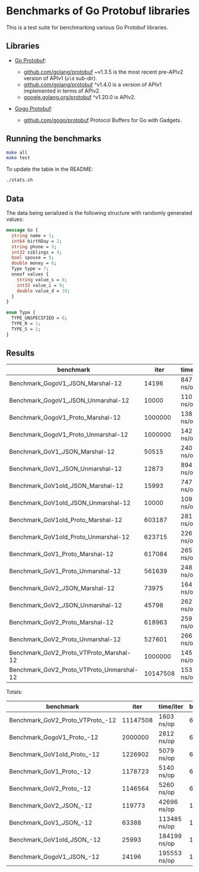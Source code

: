 # Benchmarks of Go Protobuf libraries

This is a test suite for benchmarking various Go Protobuf libraries.

## Libraries

* [Go Protobuf](https://blog.golang.org/protobuf-apiv2):
  - [github.com/golang/protobuf](https://github.com/golang/protobuf/releases/tag/v1.3.5) ~v1.3.5 is the most recent pre-APIv2 version of APIv1 (`old` sub-dir).
  - [github.com/golang/protobuf](https://github.com/golang/protobuf) ^v1.4.0 is a version of APIv1 implemented in terms of APIv2.
  - [google.golang.org/protobuf](https://github.com/protocolbuffers/protobuf-go) ^v1.20.0 is APIv2.

* [Gogo Protobuf](https://github.com/gogo/protobuf):
  - [github.com/gogo/protobuf](https://github.com/gogo/protobuf) Protocol Buffers for Go with Gadgets.

## Running the benchmarks

```bash
make all
make test
```

To update the table in the README:

```bash
./stats.sh
```

## Data

The data being serialized is the following structure with randomly generated values:

```proto
message Go {
  string name = 1;
  int64 birthDay = 2;
  string phone = 3;
  int32 siblings = 4;
  bool spouse = 5;
  double money = 6;
  Type type = 7;
  oneof values {
    string value_s = 8;
    int32 value_i = 9;
    double value_d = 10;
  }
}

enum Type {
  TYPE_UNSPECIFIED = 0;
  TYPE_R = 1;
  TYPE_S = 2;
}
```


## Results

benchmark                                | iter      | time/iter | bytes/op  |  allocs/op |tt.sec  | tt.kb        | ns/alloc
-----------------------------------------|-----------|-----------|-----------|------------|--------|--------------|-----------
Benchmark_GogoV1_JSON_Marshal-12         |      14196 |  84707 ns/op |   843 | 29660 |   1.20 |    1196 |    2.86
Benchmark_GogoV1_JSON_Unmarshal-12       |      10000 | 110846 ns/op |   843 | 27984 |   1.11 |     843 |    3.96
Benchmark_GogoV1_Proto_Marshal-12        |    1000000 |   1384 ns/op |   300 | 319 |   1.38 |   30010 |    4.34
Benchmark_GogoV1_Proto_Unmarshal-12      |    1000000 |   1428 ns/op |   300 | 709 |   1.43 |   30010 |    2.01
Benchmark_GoV1_JSON_Marshal-12           |      50515 |  24018 ns/op |   841 | 4801 |   1.21 |    4249 |    5.00
Benchmark_GoV1_JSON_Unmarshal-12         |      12873 |  89467 ns/op |   841 | 25039 |   1.15 |    1082 |    3.57
Benchmark_GoV1old_JSON_Marshal-12        |      15993 |  74710 ns/op |   846 | 24104 |   1.19 |    1353 |    3.10
Benchmark_GoV1old_JSON_Unmarshal-12      |      10000 | 109489 ns/op |   846 | 28318 |   1.09 |     846 |    3.87
Benchmark_GoV1old_Proto_Marshal-12       |     603187 |   2814 ns/op |   305 | 327 |   1.70 |   18403 |    8.61
Benchmark_GoV1old_Proto_Unmarshal-12     |     623715 |   2265 ns/op |   305 | 944 |   1.41 |   19029 |    2.40
Benchmark_GoV1_Proto_Marshal-12          |     617084 |   2654 ns/op |   300 | 319 |   1.64 |   18518 |    8.32
Benchmark_GoV1_Proto_Unmarshal-12        |     561639 |   2486 ns/op |   300 | 933 |   1.40 |   16854 |    2.66
Benchmark_GoV2_JSON_Marshal-12           |      73975 |  16437 ns/op |   841 | 3592 |   1.22 |    6223 |    4.58
Benchmark_GoV2_JSON_Unmarshal-12         |      45798 |  26259 ns/op |   841 | 3095 |   1.20 |    3852 |    8.48
Benchmark_GoV2_Proto_Marshal-12          |     618963 |   2597 ns/op |   300 | 319 |   1.61 |   18575 |    8.14
Benchmark_GoV2_Proto_Unmarshal-12        |     527601 |   2663 ns/op |   300 | 933 |   1.41 |   15833 |    2.85
Benchmark_GoV2_Proto_VTProto_Marshal-12  |    1000000 |   1450 ns/op |   300 | 319 |   1.45 |   30010 |    4.55
Benchmark_GoV2_Proto_VTProto_Unmarshal-12 |   10147508 |    153 ns/op |   300 |   0 |   1.56 |  304526 |    0.00


Totals:


benchmark                                | iter  | time/iter | bytes/op  |  allocs/op |tt.sec  | tt.kb        | ns/alloc
-----------------------------------------|-------|-----------|-----------|------------|--------|--------------|-----------
Benchmark_GoV2_Proto_VTProto_-12         |   11147508 |   1603 ns/op |   600 | 319 |  17.88 |  669073 |    5.03
Benchmark_GogoV1_Proto_-12               |    2000000 |   2812 ns/op |   600 | 1028 |   5.62 |  120040 |    2.74
Benchmark_GoV1old_Proto_-12              |    1226902 |   5079 ns/op |   610 | 1271 |   6.23 |   74865 |    4.00
Benchmark_GoV1_Proto_-12                 |    1178723 |   5140 ns/op |   600 | 1252 |   6.06 |   70746 |    4.11
Benchmark_GoV2_Proto_-12                 |    1146564 |   5260 ns/op |   600 | 1252 |   6.03 |   68816 |    4.20
Benchmark_GoV2_JSON_-12                  |     119773 |  42696 ns/op |  1682 | 6687 |   5.11 |   20153 |    6.38
Benchmark_GoV1_JSON_-12                  |      63388 | 113485 ns/op |  1682 | 29840 |   7.19 |   10665 |    3.80
Benchmark_GoV1old_JSON_-12               |      25993 | 184199 ns/op |  1692 | 52422 |   4.79 |    4399 |    3.51
Benchmark_GogoV1_JSON_-12                |      24196 | 195553 ns/op |  1686 | 57644 |   4.73 |    4080 |    3.39
